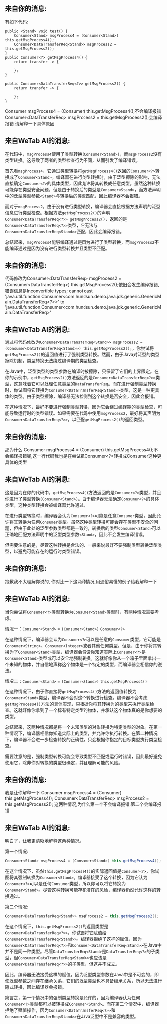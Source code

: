 ## 来自你的消息:
有如下代码:

    public <Stand> void test() {
        Consumer<Stand> msgProcess4 = (Consumer<Stand>) this.getMsgProcess4();
        Consumer<DataTransferReq<Stand>> msgProcess2 = this.getMsgProcess2();
    }
    public Consumer<?> getMsgProcess4() {
        return transfer -> {

        };
    }

    public Consumer<DataTransferReq<?>> getMsgProcess2() {
        return transfer -> {

        };
    }

 Consumer<Stand> msgProcess4 = (Consumer<Stand>) this.getMsgProcess4();不会编译报错
 Consumer<DataTransferReq<Stand>> msgProcess2 = this.getMsgProcess2();会编译报错
请解释一下具体原因

## 来自WeTab AI的消息:
在代码中，`msgProcess4`使用了类型转换`(Consumer<Stand>)`，而`msgProcess2`没有类型转换。这导致了两者的类型检查行为不同，从而引发了编译错误。

首先看`msgProcess4`，它通过类型转换将`getMsgProcess4()`返回的`Consumer<?>`转换成了`Consumer<Stand>`。编译器在进行类型转换时，由于泛型擦除的影响，无法直接确定`Consumer<?>`的具体类型，因此允许将其转换成任意类型。虽然这种转换可能存在类型安全问题，但是由于转换后的类型是`Consumer<Stand>`，而方法声明中的泛型类型参数`<Stand>`与转换后的类型匹配，因此编译器不会报错。

而对于`msgProcess2`，由于没有进行类型转换，编译器会直接根据方法声明的泛型信息进行类型检查。根据方法`getMsgProcess2()`的声明`Consumer<DataTransferReq<?>> getMsgProcess2()`，返回的是`Consumer<DataTransferReq<?>>`类型，它无法与`Consumer<DataTransferReq<Stand>>`匹配，因此会编译报错。

总结起来，`msgProcess4`能够编译通过是因为进行了类型转换，而`msgProcess2`不能编译通过是因为没有进行类型转换并且类型不匹配。

## 来自你的消息:
代码修改为Consumer<DataTransferReq<Stand>> msgProcess2 = (Consumer<DataTransferReq<Stand>>) this.getMsgProcess2();依旧会发生编译报错,错误信息是Inconvertible types; cannot cast 'java.util.function.Consumer<com.hundsun.demo.java.jdk.generic.GenericMain.DataTransferReq<?>>' to 'java.util.function.Consumer<com.hundsun.demo.java.jdk.generic.GenericMain.DataTransferReq<Stand>>'

## 来自WeTab AI的消息:
通过将代码修改为`Consumer<DataTransferReq<Stand>> msgProcess2 = (Consumer<DataTransferReq<Stand>>) this.getMsgProcess2();`，你尝试将`getMsgProcess2()`的返回值进行了强制类型转换。然而，由于Java对泛型的类型擦除机制，类型转换无法绕过编译期的类型检查。

在Java中，泛型类型的类型参数在编译时被擦除，只保留了它们的上界限定。在你的示例中，`getMsgProcess2()`方法返回的是`Consumer<DataTransferReq<?>>`类型，这意味着它可以处理任意类型的`DataTransferReq`。而在进行强制类型转换时，你试图将它转换为`Consumer<DataTransferReq<Stand>>`类型，这是一种更具体的类型。由于类型擦除，编译器无法检测到这个转换是否安全，因此会报错。

在这种情况下，最好不要进行强制类型转换，因为它会绕过编译期的类型检查，可能导致运行时的类型错误。如果需要在代码中使用`msgProcess2`，最好将其声明为`Consumer<DataTransferReq<?>>`，以匹配`getMsgProcess2()`的返回类型。

## 来自你的消息:
那为什么 Consumer<Stand> msgProcess4 = (Consumer<Stand>) this.getMsgProcess4();不会编译报错呢,这一行代码我也是在尝试把Consumer<?>转换成Consumer<Stand>这种更具体的类型

## 来自WeTab AI的消息:
这是因为在你的代码中，`getMsgProcess4()`方法返回的是`Consumer<?>`类型，并且你进行了类型转换`(Consumer<Stand>)`。由于编译器无法确定`Consumer<?>`的具体类型，这种类型转换会被编译器允许通过。

在进行类型转换时，编译器会认为`Consumer<?>`可能是任意`Consumer`类型，因此允许将其转换为任何`Consumer`类型。虽然这种类型转换可能会存在类型不安全的问题，但由于此处的泛型参数类型都是一致的，转换后的类型`Consumer<Stand>`可以正确地匹配方法声明中的泛型类型参数`<Stand>`，因此不会发生编译错误。

但需要注意的是，尽管这种转换是合法的，一般来说最好不要强制类型转换泛型类型，以避免可能存在的运行时类型错误。

## 来自你的消息:
抱歉我不太理解你说的, 你对比一下这两种情况,用通俗易懂的例子给我解释一下

## 来自WeTab AI的消息:
当你尝试将`Consumer<?>`类型转换为`Consumer<Stand>`类型时，有两种情况需要考虑。

情况一：`Consumer<Stand>` = `(Consumer<Stand>)` `Consumer<?>`

在这种情况下，编译器会认为`Consumer<?>`可以是任意的`Consumer`类型，它可能是`Consumer<String>`、`Consumer<Integer>`或者其他任何类型。但是，由于你将其转换为了`Consumer<Stand>`类型，编译器会假设你知道实际上`Consumer<?>`是`Consumer<Stand>`类型或可以安全地强制转换。这就好像你从一个箱子里面拿出一个未知的物体，并自信地声称这个物体是一个特定的类型，而编译器会相信你的说法。

情况二：`Consumer<Stand>` = `(Consumer<Stand>)` `this.getMsgProcess4()`

在这种情况下，由于你直接将`getMsgProcess4()`方法的返回值转换为`Consumer<Stand>`类型，编译器不会对这个转换进行检查。编译器不会考虑`getMsgProcess4()`方法的具体实现，只根据你将其转换为的类型来执行类型检查。这就好像你拿到了一个标有特定类型的物体，并承认这个物体真的是你想要的类型。

总结起来，这两种情况都是将一个未知类型的对象转换为特定类型的对象。在第一种情况下，编译器相信你知道实际上的类型，并允许你执行转换。在第二种情况下，编译器不会进一步检查转换的正确性，只会根据你指定的目标类型执行类型检查。

需要注意的是，强制类型转换可能会导致类型不匹配或运行时错误，因此最好避免使用它，除非你对转换的类型很确定，并且理解可能的风险。

## 来自你的消息:
我是让你解释一下
Consumer<Stand> msgProcess4 = (Consumer<Stand>) this.getMsgProcess4();
        Consumer<DataTransferReq<Stand>> msgProcess2 = this.getMsgProcess2();
这两种情况,为什么第一个不会编译报错,第二个会编译报错

## 来自WeTab AI的消息:
明白了，让我更清晰地解释这两种情况。

第一个情况:
```java
Consumer<Stand> msgProcess4 = (Consumer<Stand>) this.getMsgProcess4();
```
在这个情况下，虽然`this.getMsgProcess4()`的实际返回值是`Consumer<?>`，你试图将其强制转换为`Consumer<Stand>`。编译器接受了这个转换，因为它认为`Consumer<?>`可以是任何`Consumer`类型，所以你可以将它转换为`Consumer<Stand>`。尽管这种转换可能存在潜在的风险，编译器仍然允许这样的转换通过。

第二个情况:
```java
Consumer<DataTransferReq<Stand>> msgProcess2 = this.getMsgProcess2();
```
在这个情况下，`this.getMsgProcess2()`的返回类型是`Consumer<DataTransferReq<?>>`，你试图将它赋值给`Consumer<DataTransferReq<Stand>>`。编译器拒绝了这样的赋值，因为`Consumer<DataTransferReq<?>>`和`Consumer<DataTransferReq<Stand>>`在Java中并不是同一种类型。尽管`DataTransferReq<Stand>`是`DataTransferReq<?>`的子类型，但`Consumer<DataTransferReq<Stand>>`也应该是`Consumer<DataTransferReq<?>>`的子类型，但这并不成立。

因此，编译器无法接受这样的赋值，因为泛型类型参数在Java中是不可变的，即使泛型参数之间存在继承关系，它们的泛型类型也不具备继承关系，所以无法进行隐式转换，因此编译器会报错。

简言之，第一个情况中的强制类型转换是允许的，因为编译器认为任何`Consumer<?>`类型都可以被转换成`Consumer<Stand>`。而在第二个情况中，编译器拒绝了赋值操作，因为`Consumer<DataTransferReq<?>>`和`Consumer<DataTransferReq<Stand>>`在Java泛型中不是兼容的类型。

